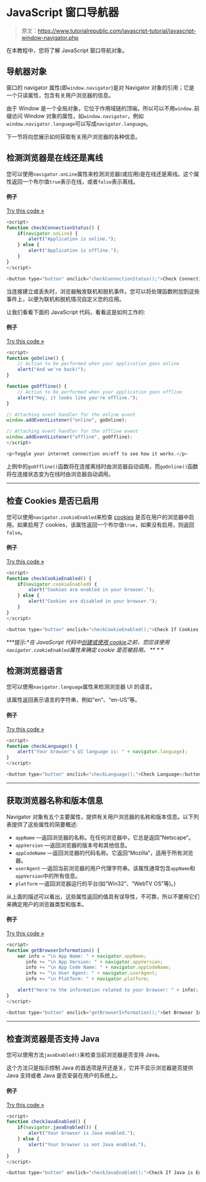 # JavaScript 窗口导航器

> 原文：<https://www.tutorialrepublic.com/javascript-tutorial/javascript-window-navigator.php>

在本教程中，您将了解 JavaScript 窗口导航对象。

## 导航器对象

窗口的 navigator 属性(即`window.navigator`)是对 Navigator 对象的引用；它是一个只读属性，包含有关用户浏览器的信息。

由于 Window 是一个全局对象，它位于作用域链的顶端，所以可以不用`window.`前缀访问 Window 对象的属性，如`window.navigator`，例如`window.navigator.language`可以写成`navigator.language`。

下一节将向您展示如何获取有关用户浏览器的各种信息。

## 检测浏览器是在线还是离线

您可以使用`navigator.onLine`属性来检测浏览器(或应用)是在线还是离线。这个属性返回一个布尔值`true`表示在线，或者`false`表示离线。

#### 例子

[Try this code »](../codelab.php?topic=javascript&file=detect-if-browser-is-online-or-offline "Try this code using online Editor")

```js
<script>
function checkConnectionStatus() {
    if(navigator.onLine) {
        alert("Application is online.");
    } else {
        alert("Application is offline.");
    }
}
</script>

<button type="button" onclick="checkConnectionStatus();">Check Connection Status</button>
```

当连接建立或丢失时，浏览器触发联机和脱机事件。您可以将处理函数附加到这些事件上，以便为联机和脱机情况自定义您的应用。

让我们看看下面的 JavaScript 代码，看看这是如何工作的:

#### 例子

[Try this code »](../codelab.php?topic=javascript&file=detect-internet-connection-status "Try this code using online Editor")

```js
<script>
function goOnline() {
    // Action to be performed when your application goes online
    alert("And we're back!");
}

function goOffline() {
    // Action to be performed when your application goes offline
    alert("Hey, it looks like you're offline.");
}

// Attaching event handler for the online event
window.addEventListener("online", goOnline);

// Attaching event handler for the offline event
window.addEventListener("offline", goOffline);
</script>

<p>Toggle your internet connection on/off to see how it works.</p>
```

上例中的`goOffline()`函数将在连接离线时由浏览器自动调用，而`goOnline()`函数将在连接状态变为在线时由浏览器自动调用。

* * *

## 检查 Cookies 是否已启用

您可以使用`navigator.cookieEnabled`来检查 [cookies](javascript-cookies.php) 是否在用户的浏览器中启用。如果启用了 cookies，该属性返回一个布尔值`true`，如果没有启用，则返回`false`。

#### 例子

[Try this code »](../codelab.php?topic=javascript&file=check-if-cookies-are-enabled "Try this code using online Editor")

```js
<script>
function checkCookieEnabled() {
    if(navigator.cookieEnabled) {
        alert("Cookies are enabled in your browser.");
    } else {
        alert("Cookies are disabled in your browser.");
    }
}
</script>

<button type="button" onclick="checkCookieEnabled();">Check If Cookies are Enabled</button>
```

 ***提示:**在 JavaScript 代码中[创建或使用 cookie](javascript-cookies.php)之前，您应该使用`navigator.cookieEnabled`属性来确定 cookie 是否被启用。*  ** * *

## 检测浏览器语言

您可以使用`navigator.language`属性来检测浏览器 UI 的语言。

该属性返回表示语言的字符串，例如“en”、“en-US”等。

#### 例子

[Try this code »](../codelab.php?topic=javascript&file=detect-browser-ui-language "Try this code using online Editor")

```js
<script>
function checkLanguage() {
    alert("Your browser's UI language is: " + navigator.language);
}
</script>

<button type="button" onclick="checkLanguage();">Check Language</button>
```

* * *

## 获取浏览器名称和版本信息

Navigator 对象有五个主要属性，提供有关用户浏览器的名称和版本信息。以下列表提供了这些属性的简要概述:

*   `appName` —返回浏览器的名称。在任何浏览器中，它总是返回“Netscape”。
*   `appVersion` —返回浏览器的版本号和其他信息。
*   `appCodeName` —返回浏览器的代码名称。它返回“Mozilla”，适用于所有浏览器。
*   `userAgent` —返回当前浏览器的用户代理字符串。该属性通常包含`appName`和`appVersion`中的所有信息。
*   `platform` —返回浏览器运行的平台(如“Win32”、“WebTV OS”等)。)

从上面的描述可以看出，这些属性返回的值具有误导性，不可靠，所以不要用它们来确定用户的浏览器类型和版本。

#### 例子

[Try this code »](../codelab.php?topic=javascript&file=detect-browser-name-and-version "Try this code using online Editor")

```js
<script>
function getBrowserInformation() {
	var info = "\n App Name: " + navigator.appName;
	   info += "\n App Version: " + navigator.appVersion;
	   info += "\n App Code Name: " + navigator.appCodeName;
	   info += "\n User Agent: " + navigator.userAgent;
	   info += "\n Platform: " + navigator.platform;

    alert("Here're the information related to your browser: " + info);
}
</script>

<button type="button" onclick="getBrowserInformation();">Get Browser Information</button>
```

* * *

## 检查浏览器是否支持 Java

您可以使用方法`javaEnabled()`来检查当前浏览器是否支持 Java。

这个方法只是指示控制 Java 的首选项是开还是关，它并不显示浏览器是否提供 Java 支持或者 Java 是否安装在用户的系统上。

#### 例子

[Try this code »](../codelab.php?topic=javascript&file=check-if-browser-is-java-enabled "Try this code using online Editor")

```js
<script>
function checkJavaEnabled() {
    if(navigator.javaEnabled()) {
        alert("Your browser is Java enabled.");
    } else {
        alert("Your browser is not Java enabled.");
    }
}
</script>

<button type="button" onclick="checkJavaEnabled();">Check If Java is Enabled</button>
```

